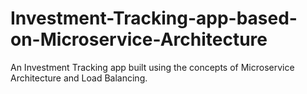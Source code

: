# Investment-Tracking-app-based-on-Microservice-Architecture
An Investment Tracking app built using the concepts of Microservice Architecture and Load Balancing.

